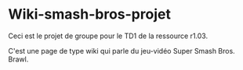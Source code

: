 # Wiki-smash-bros-projet
Ceci est le projet de groupe pour le TD1 de la ressource r1.03.

C'est une page de type wiki qui parle du jeu-vidéo Super Smash Bros. Brawl.
